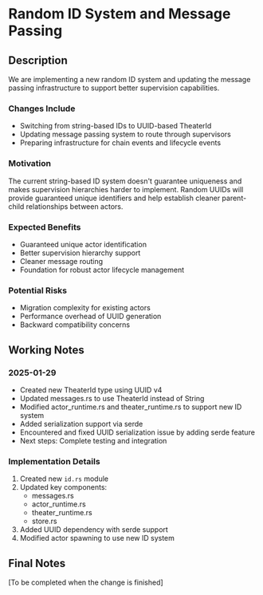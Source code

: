 # Random ID System and Message Passing

## Description
We are implementing a new random ID system and updating the message passing infrastructure to support better supervision capabilities.

### Changes Include
- Switching from string-based IDs to UUID-based TheaterId
- Updating message passing system to route through supervisors
- Preparing infrastructure for chain events and lifecycle events

### Motivation
The current string-based ID system doesn't guarantee uniqueness and makes supervision hierarchies harder to implement. Random UUIDs will provide guaranteed unique identifiers and help establish cleaner parent-child relationships between actors.

### Expected Benefits
- Guaranteed unique actor identification
- Better supervision hierarchy support
- Cleaner message routing
- Foundation for robust actor lifecycle management

### Potential Risks
- Migration complexity for existing actors
- Performance overhead of UUID generation
- Backward compatibility concerns

## Working Notes

### 2025-01-29
- Created new TheaterId type using UUID v4
- Updated messages.rs to use TheaterId instead of String
- Modified actor_runtime.rs and theater_runtime.rs to support new ID system
- Added serialization support via serde
- Encountered and fixed UUID serialization issue by adding serde feature
- Next steps: Complete testing and integration

### Implementation Details
1. Created new `id.rs` module
2. Updated key components:
   - messages.rs
   - actor_runtime.rs
   - theater_runtime.rs
   - store.rs
3. Added UUID dependency with serde support
4. Modified actor spawning to use new ID system

## Final Notes
[To be completed when the change is finished]
